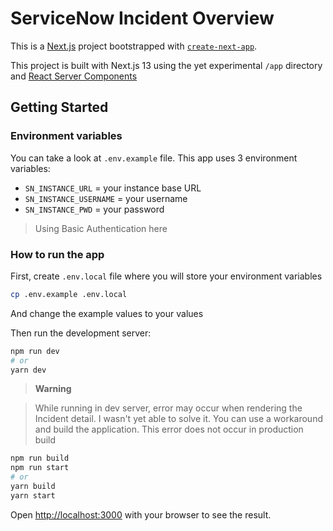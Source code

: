 # ServiceNow Incident Overview

This is a [Next.js](https://nextjs.org/) project bootstrapped with [`create-next-app`](https://github.com/vercel/next.js/tree/canary/packages/create-next-app).

This project is built with Next.js 13 using the yet experimental `/app` directory and [React Server Components](https://nextjs.org/docs/advanced-features/react-18/server-components)

## Getting Started

### Environment variables

You can take a look at `.env.example` file. This app uses 3 environment variables:

- `SN_INSTANCE_URL` = your instance base URL
- `SN_INSTANCE_USERNAME` = your username
- `SN_INSTANCE_PWD` = your password

> Using Basic Authentication here

### How to run the app

First, create `.env.local` file where you will store your environment variables

```bash
cp .env.example .env.local
```

And change the example values to your values

Then run the development server:

```bash
npm run dev
# or
yarn dev
```

> **Warning**

> While running in dev server, error may occur when rendering the Incident detail. I wasn't yet able to solve it. You can use a workaround and build the application. This error does not occur in production build

```bash
npm run build
npm run start
# or
yarn build
yarn start
```

Open [http://localhost:3000](http://localhost:3000) with your browser to see the result.
